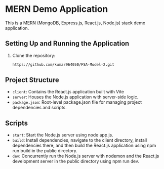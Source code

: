 # MERN Demo Application

This is a MERN (MongoDB, Express.js, React.js, Node.js) stack demo application.

## Setting Up and Running the Application

1. Clone the repository:

   ```bash
   https://github.com/kumar964050/FSA-Model-2.git
   ```

## Project Structure

- `client`: Contains the React.js application built with Vite
- `server`: Houses the Node.js application with server-side logic.
- `package.json`: Root-level package.json file for managing project dependencies and scripts.

## Scripts
- `start`: Start the Node.js server using node app.js.
- `build`: Install dependencies, navigate to the client directory, install dependencies there, and then build the React.js application using npm run build in the public directory.
- `dev`: Concurrently run the Node.js server with nodemon and the React.js development server in the public directory using npm run dev.

